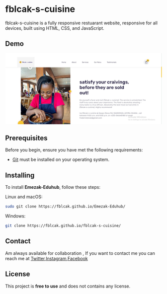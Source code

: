 # fblcak-s-cuisine

fblcak-s-cuisine
  is a fully responsive restuarant website, responsive for all devices, built using HTML, CSS, and JavaScript.

## Demo

![fblcak-s-cuisine](./reADme-images/fimage.JPG)


## Prerequisites

Before you begin, ensure you have met the following requirements:

* [Git](https://git-scm.com/downloads "Download Git") must be installed on your operating system.

## Installing

To install **Emezak-Eduhub**, follow these steps:

Linux and macOS:

```bash
sudo git clone https://fblcak.github.io/Emezak-Eduhub/
```

Windows:

```bash
git clone https://fblcak.github.io/fblcak-s-cuisine/
```

## Contact

Am always available for collaboration , If you want to contact me you can reach me at [Twitter](https://www.twitter.com/Freddyblcak),[Instagram](https://www.instagram.com/freddyalabaster),[Facebook](https://www.facebook.com/FrederickKojoAdzoho)

## License

This project is **free to use** and does not contains any license.
